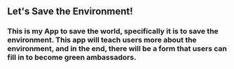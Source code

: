 ## Let's Save the Environment!
### This is my App to save the world, specifically it is to save the environment. This app will teach users more about the environment, and in the end, there will be a form that users can fill in to become green ambassadors.
